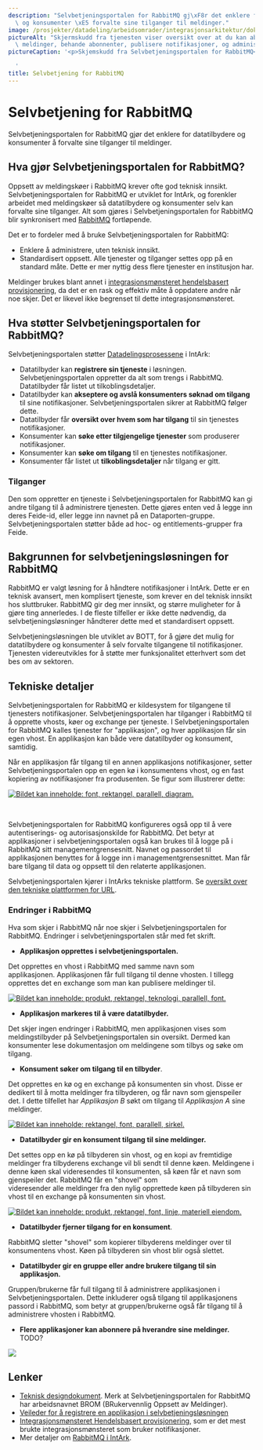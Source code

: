 ```yaml
---
description: "Selvbetjeningsportalen for RabbitMQ gj\xF8r det enklere for datatilbydere\
  \ og konsumenter \xE5 forvalte sine tilganger til meldinger."
image: /prosjekter/datadeling/arbeidsomrader/integrasjonsarkitektur/dokumentasjon/teknisk-plattform/figurer/brom-new-application-overview.png
pictureAlt: "Skjermskudd fra tjenesten viser oversikt over at du kan abonnere p\xE5\
  \ meldinger, behande abonnenter, publisere notifikasjoner, og administrere applikasjonen."
pictureCaption: '<p>Skjemskudd fra Selvbetjeningsportalen for RabbitMQ</p>

  '
title: Selvbetjening for RabbitMQ
---
```


# Selvbetjening for RabbitMQ

Selvbetjeningsportalen for RabbitMQ gjør det enklere for datatilbydere og konsumenter å forvalte sine tilganger til meldinger.


## Hva gjør Selvbetjeningsportalen for RabbitMQ?


Oppsett av meldingskøer i RabbitMQ krever ofte god teknisk innsikt. Selvbetjeningsportalen for RabbitMQ er utviklet for IntArk, og forenkler arbeidet med meldingskøer så datatilbydere og konsumenter selv kan forvalte sine tilganger. Alt som gjøres i Selvbetjeningsportalen for RabbitMQ blir synkronisert med [RabbitMQ](/docs/datadeling/teknisk-plattform/rabbitmq) fortløpende.


Det er to fordeler med å bruke Selvbetjeningsportalen for RabbitMQ:


* Enklere å administrere, uten teknisk innsikt.
* Standardisert oppsett. Alle tjenester og tilganger settes opp på en standard måte. Dette er mer nyttig dess flere tjenester en institusjon har.


Meldinger brukes blant annet i [integrasjonsmønsteret hendelsbasert provisjonering](/docs/datadeling/god-praksis/integrasjonsmonster/hendelsesbasert), da det er en rask og effektiv måte å oppdatere andre når noe skjer. Det er likevel ikke begrenset til dette integrasjonsmønsteret.


## Hva støtter Selvbetjeningsportalen for RabbitMQ?


Selvbetjeningsportalen støtter [Datadelingsprosessene](/docs/datadeling/hva-er/prosessene) i IntArk:


* Datatilbyder kan **registrere sin tjeneste** i løsningen. Selvbetjeningsportalen oppretter da alt som trengs i RabbitMQ. Datatilbyder får listet ut tilkoblingsdetaljer.
* Datatilbyder kan **akseptere og avslå konsumenters søknad om tilgang** til sine notifikasjoner. Selvbetjeningsportalen sikrer at RabbitMQ følger dette.
* Datatilbyder får **oversikt over hvem som har tilgang** til sin tjenestes notifikasjoner.
* Konsumenter kan **søke etter tilgjengelige tjenester** som produserer notifikasjoner.
* Konsumenter kan **søke om tilgang** til en tjenestes notifikasjoner.
* Konsumenter får listet ut **tilkoblingsdetaljer** når tilgang er gitt.


### Tilganger


Den som oppretter en tjeneste i Selvbetjeningsportalen for RabbitMQ kan gi andre tilgang til å administrere tjenesten. Dette gjøres enten ved å legge inn deres Feide-id, eller legge inn navnet på en Dataporten-gruppe. Selvbetjeningsportalen støtter både ad hoc- og entitlements-grupper fra Feide.


## Bakgrunnen for selvbetjeningsløsningen for RabbitMQ


RabbitMQ er valgt løsning for å håndtere notifikasjoner i IntArk. Dette er en teknisk avansert, men komplisert tjeneste, som krever en del teknisk innsikt hos sluttbruker. RabbitMQ gir deg mer innsikt, og større muligheter for å gjøre ting annerledes. I de fleste tilfeller er ikke dette nødvendig, da selvbetjeningsløsninger håndterer dette med et standardisert oppsett.


Selvbetjeningsløsningen ble utviklet av BOTT, for å gjøre det mulig for datatilbydere og konsumenter å selv forvalte tilgangene til notifikasjoner. Tjenesten videreutvikles for å støtte mer funksjonalitet etterhvert som det bes om av sektoren.


## Tekniske detaljer


Selvbetjeningsportalen for RabbitMQ er kildesystem for tilgangene til tjenesters notifikasjoner. Selvbetjeningsportalen har tilganger i RabbitMQ til å opprette vhosts, køer og exchange per tjeneste. I Selvbetjeningsportalen for RabbitMQ kalles tjenester for "applikasjon", og hver applikasjon får sin egen vhost. En applikasjon kan både vere datatilbyder og konsument, samtidig.


Når en applikasjon får tilgang til en annen applikasjons notifikasjoner, setter Selvbetjeningsportalen opp en egen kø i konsumentens vhost, og en fast kopiering av notifikasjoner fra produsenten. Se figur som illustrerer dette:  

[![Bildet kan inneholde: font, rektangel, parallell, diagram.](/datadeling/img/brom-flow-0.svg)](/datadeling/img/brom-flow-0.svg)  

  

 


Selvbetjeningsportalen for RabbitMQ konfigureres også opp til å vere autentiserings- og autorisasjonskilde for RabbitMQ. Det betyr at applikasjoner i selvbetjeningsportalen også kan brukes til å logge på i RabbitMQ sitt managementgrensesnitt. Navnet og passordet til applikasjonen benyttes for å logge inn i managementgrensesnittet. Man får bare tilgang til data og oppsett til den relaterte applikasjonen.


Selvbetjeningsportalen kjører i IntArks tekniske plattform. Se [oversikt over den tekniske plattformen for URL](/docs/datadeling/teknisk-plattform/oversikt).


### Endringer i RabbitMQ


Hva som skjer i RabbitMQ når noe skjer i Selvbetjeningsportalen for RabbitMQ. Endringer i selvbetjeningsportalen står med fet skrift.


* **Applikasjon opprettes i selvbetjeningsportalen.**  

  

 Det opprettes en vhost i RabbitMQ med samme navn som applikasjonen. Applikasjonen får full tilgang til denne vhosten. I tillegg opprettes det en exchange som man kan publisere meldinger til.  

[![Bildet kan inneholde: produkt, rektangel, teknologi, parallell, font.](/datadeling/img/brom-flow-4.svg)](/datadeling/img/brom-flow-4.svg)
* **Applikasjon markeres til å være datatilbyder.**  

  

 Det skjer ingen endringer i RabbitMQ, men applikasjonen vises som meldingstilbyder på Selvbetjeningsportalen sin oversikt. Dermed kan konsumenter lese dokumentasjon om meldingene som tilbys og søke om tilgang.
* **Konsument søker om tilgang til en tilbyder**.  

  

 Det opprettes en kø og en exchange på konsumenten sin vhost. Disse er dedikert til å motta meldinger fra tilbyderen, og får navn som gjenspeiler det. I dette tilfellet har *Applikasjon B* søkt om tilgang til *Applikasjon A* sine meldinger.  

[![Bildet kan inneholde: rektangel, font, parallell, sirkel.](/datadeling/img/brom-flow-2.svg)](/datadeling/img/brom-flow-2.svg)
* **Datatilbyder gir en konsument tilgang til sine meldinger.**  

  

 Det settes opp en kø på tilbyderen sin vhost, og en kopi av fremtidige meldinger fra tilbyderens exchange vil bli sendt til denne køen. Meldingene i denne køen skal videresendes til konsumenten, så køen får et navn som gjenspeiler det. RabbitMQ får en "shovel" som videresender alle meldinger fra den nylig opprettede køen på tilbyderen sin vhost til en exchange på konsumenten sin vhost.  

[![Bildet kan inneholde: produkt, rektangel, font, linje, materiell eiendom.](/datadeling/img/brom-flow-1.svg)](/datadeling/img/brom-flow-1.svg)
* **Datatilbyder fjerner tilgang for en konsument**.  

  

 RabbitMQ sletter "shovel" som kopierer tilbyderens meldinger over til konsumentens vhost. Køen på tilbyderen sin vhost blir også slettet.
* **Datatilbyder gir en gruppe eller andre brukere tilgang til sin applikasjon.**  

  

 Gruppen/brukerne får full tilgang til å administrere applikasjonen i Selvbetjeningsportalen. Dette inkluderer også tilgang til applikasjonens passord i RabbitMQ, som betyr at gruppen/brukerne også får tilgang til å administrere vhosten i RabbitMQ.
* **Flere applikasjoner kan abonnere på hverandre sine meldinger.**  
TODO?
  

[![](/datadeling/img/brom-flow.svg)](/datadeling/img/brom-flow.svg)


## Lenker


* [Teknisk designdokument](https://www.usit.uio.no/om/organisasjon/bnt/usitint/faglig/designdokumenter/designdokument-brom.html). Merk at Selvbetjeningsportalen for RabbitMQ har arbeidsnavnet BROM (BRukervennlig Oppsett av Meldinger).
* [Veileder for å registrere en applikasjon i selvbetjeningsløsningen](/docs/datadeling/veiledere/meldingsk%C3%B8/opprett-tjeneste)
* [Integrasjonsmønsteret Hendelsbasert provisjonering](/docs/datadeling/god-praksis/integrasjonsmonster/hendelsesbasert), som er det mest brukte integrasjonsmønsteret som bruker notifikasjoner.
* Mer detaljer om [RabbitMQ i IntArk](/docs/datadeling/teknisk-plattform/rabbitmq).